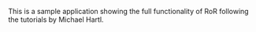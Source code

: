 This is a sample application showing the full functionality of RoR following the tutorials by Michael Hartl.